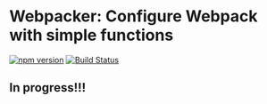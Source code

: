 
# Webpacker: Configure Webpack with simple functions
[![npm version](https://badge.fury.io/js/webpacker.svg)](https://badge.fury.io/js/webpacker)
[![Build Status](https://travis-ci.org/thereactivestack/webpacker.svg?branch=master)](https://travis-ci.org/thereactivestack/webpacker)

## In progress!!!
